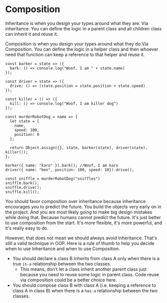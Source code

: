 # Composition

Inheritance is when you design your types around what they are. Via inheritance. You can define the logic in a parent class and all children class can inherit it and reuse it.

Composition is when you design your types around what they do.Via Composition. You can define the logic in a helper class and then whoever need that function can keep a reference to that helper and reuse it.

```
const barker = state => ({
  bark: () => console.log("Woof, I am " + state.name)
});

const driver = state => ({
  drive: () => (state.position = state.position + state.speed)
});

const killer = () => ({
  kill: () => console.log("Woof, I am killer dog")
});

const murderRobotDog = name => {
  let state = {
    name,
    speed: 100,
    position: 0
  };

  return Object.assign({}, state, barker(state), driver(state), killer());
};

barker({ name: "karo" }).bark(); //Woof, I am karo
driver({ name: "ben", position: 100, speed: 10}).drive();

const sniffle = murderRobotDog("sniffles")
sniffle.bark();
sniffle.drive();
sniffle.kill();
```

You should favor composition over inheritance because inheritance encourages you to predict the future. You build the objects very early on in the project. And you are most likely going to make big design mistakes while doing that. Because humans cannot predict the future. It's just better to use composition from the start. It's more flexible, it's more powerful, and it's really easy to do.

However, that does not mean we should always avoid Inheritance. That's still a valid technique in OOP. Here is a rule of thumb to help you decide when to use Inheritance and when to use Composition.

* You should declare a class B inherits from class A only when there is a true `is-a` relationship between the two classes.
  * This means, don't let a class inherit another parent class just because you need to reuse some logic in parent class. Code reuse via composition could be a better choice here.
* You should compose class B with class A \(i.e. keeping a reference to class A in class B\) when there is a `has-a` relationship between the two classes.

